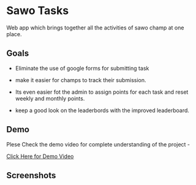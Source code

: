 
# Sawo Tasks

Web app which brings together all the activities of sawo champ at one place.



## Goals

* Eliminate the use of google forms for submitting task
* make it easier for champs to track their submission.
* Its even easier fot the admin to assign points for each task and reset weekly and monthly points.

* keep a good look on the leaderbords with the improved leaderboard.


## Demo

Plese Check the demo video for complete understanding of the project - 

[Click Here for Demo Video](https://drive.google.com/drive/folders/1m0TS3OYDVL9DAuVZuJpbzFMZcUqfl7Wt?usp=sharing)

## Screenshots



